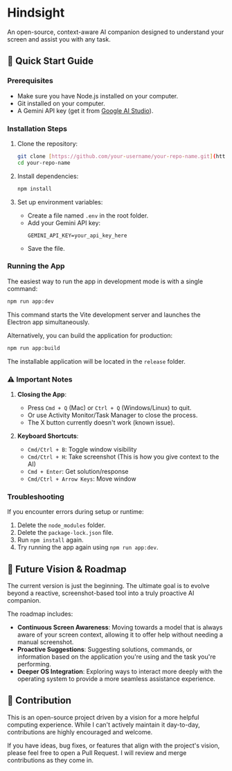 # Hindsight

An open-source, context-aware AI companion designed to understand your screen and assist you with any task.

## 🚀 Quick Start Guide

### Prerequisites

* Make sure you have Node.js installed on your computer.
* Git installed on your computer.
* A Gemini API key (get it from [Google AI Studio](https://makersuite.google.com/app/apikey)).

### Installation Steps

1.  Clone the repository:
    ```bash
    git clone [https://github.com/your-username/your-repo-name.git](https://github.com/your-username/your-repo-name.git)
    cd your-repo-name
    ```

2.  Install dependencies:
    ```bash
    npm install
    ```

3.  Set up environment variables:
    * Create a file named `.env` in the root folder.
    * Add your Gemini API key:
        ```
        GEMINI_API_KEY=your_api_key_here
        ```
    * Save the file.

### Running the App

The easiest way to run the app in development mode is with a single command:
```bash
npm run app:dev
```
This command starts the Vite development server and launches the Electron app simultaneously.

Alternatively, you can build the application for production:
```bash
npm run app:build
```
The installable application will be located in the `release` folder.

### ⚠️ Important Notes

1.  **Closing the App**:
    * Press `Cmd + Q` (Mac) or `Ctrl + Q` (Windows/Linux) to quit.
    * Or use Activity Monitor/Task Manager to close the process.
    * The X button currently doesn't work (known issue).

2.  **Keyboard Shortcuts**:
    * `Cmd/Ctrl + B`: Toggle window visibility
    * `Cmd/Ctrl + H`: Take screenshot (This is how you give context to the AI)
    * `Cmd + Enter`: Get solution/response
    * `Cmd/Ctrl + Arrow Keys`: Move window

### Troubleshooting

If you encounter errors during setup or runtime:
1.  Delete the `node_modules` folder.
2.  Delete the `package-lock.json` file.
3.  Run `npm install` again.
4.  Try running the app again using `npm run app:dev`.

## 🔮 Future Vision & Roadmap

The current version is just the beginning. The ultimate goal is to evolve beyond a reactive, screenshot-based tool into a truly proactive AI companion.

The roadmap includes:
* **Continuous Screen Awareness**: Moving towards a model that is always aware of your screen context, allowing it to offer help without needing a manual screenshot.
* **Proactive Suggestions**: Suggesting solutions, commands, or information based on the application you're using and the task you're performing.
* **Deeper OS Integration**: Exploring ways to interact more deeply with the operating system to provide a more seamless assistance experience.

## 🤝 Contribution

This is an open-source project driven by a vision for a more helpful computing experience. While I can't actively maintain it day-to-day, contributions are highly encouraged and welcome.

If you have ideas, bug fixes, or features that align with the project's vision, please feel free to open a Pull Request. I will review and merge contributions as they come in.